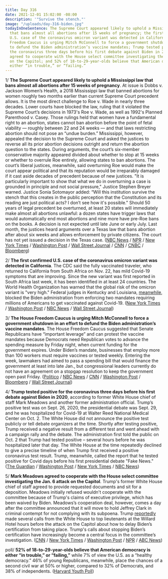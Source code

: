 ```yaml
---
title: Day 316
date: 2021-12-01 15:02:00 -08:00
description: '"Survive the stench."'
image: "/uploads/day-316-biden.jpg"
todayInOneSentence: The Supreme Court appeared likely to uphold a Mississippi law
  that bans almost all abortions after 15 weeks of pregnancy; the first confirmed
  U.S. case of the coronavirus omicron variant was detected in California; the House
  Freedom Caucus is urging Mitch McConnell to force a government shutdown in an effort
  to defund the Biden administration’s vaccine mandates; Trump tested positive for
  the coronavirus three days before his first debate against Biden in 2020; Mark Meadows
  agreed to cooperate with the House select committee investigating the Jan. 6 attack
  on the Capitol; and 52% of 18-to-29-year-olds believe that American democracy is
  either “in trouble,” or “failing.”
---
```


1/ **The Supreme Court appeared likely to uphold a Mississippi law that bans almost all abortions after 15 weeks of pregnancy**. At issue is Dobbs v. Jackson Women’s Health, a 2018 Mississippi law that banned abortions for women roughly two months earlier than current Supreme Court precedent allows. It is the most direct challenge to Roe v. Wade in nearly three decades. Lower courts have blocked the law, ruling that it violated the Supreme Court’s decisions in 1973's Roe v. Wade, as well as 1992's Planned Parenthood v. Casey. Those rulings held that women have a fundamental right to an abortion, states cannot ban abortion before the point of fetal viability — roughly between 22 and 24 weeks — and that laws restricting abortion should not pose an “undue burden.” Mississippi, however, appealed the decision to the Supreme Court and asked the justices to reverse all its prior abortion decisions outright and return the abortion question to the states. During arguments, the court’s six-member conservative majority appeared divided about whether to stop at 15 weeks or whether to overrule Roe entirely, allowing states to ban abortions. The court’s liberal justices, meanwhile, said overturning Roe would make the court appear political and that its reputation would be irreparably damaged if it cast aside decades of precedent because of new justices. "It is particularly important to show that what we do in overturning a case is grounded in principle and not social pressure," Justice Stephen Breyer warned. Justice Sonia Sotomayor added: “Will this institution survive the stench that this creates in the public perception that the Constitution and its reading are just political acts? I don’t see how it's possible." Should 50 years of legal precedent be overturned, at least 20 states will immediately make almost all abortions unlawful: a dozen states have trigger laws that would automatically end most abortions and nine more have pre-Roe bans on the books. A decision is not expected until late June or early July. Last month, the justices heard arguments over a Texas law that bans abortion after about six weeks and allows enforcement by private citizens. The court has not yet issued a decision in the Texas case. ([NBC News](https://www.nbcnews.com/politics/supreme-court/supreme-court-set-dive-mississippi-abortion-case-challenging-roe-v-n1285114) / [NPR](https://www.npr.org/2021/12/01/1060508566/roe-v-wade-arguments-abortion-supreme-court-case-mississippi-law) / [New York Times](https://www.nytimes.com/live/2021/12/01/us/abortion-mississippi-supreme-court) / [Washington Post](https://www.washingtonpost.com/politics/courts_law/mississippi-abortion-case-supreme-court/2021/12/01/367004a6-52b4-11ec-9267-17ae3bde2f26_story.html) / [Wall Street Journal](https://www.wsj.com/articles/supreme-court-hears-arguments-in-landmark-mississippi-abortion-case-11638354602?mod=djemalertNEWS) / [CNN](https://www.cnn.com/2021/12/01/politics/supreme-court-roe-v-wade-oral-arguments/index.html) / [CNBC](https://www.cnbc.com/2021/12/01/supreme-court-arguments-in-abortion-case-roe-v-wade.html) / [Bloomberg](https://www.bloomberg.com/news/articles/2021-12-01/justices-wrestle-with-past-in-fiery-hearing-on-abortion-s-future?srnd=premium&sref=MIBMEEoj))

2/ **The first confirmed U.S. case of the coronavirus omicron variant was detected in California**. The CDC said the fully vaccinated traveler, who returned to California from South Africa on Nov. 22, has mild Covid-19 symptoms that are improving. Since the new variant was first reported in South Africa last week, it has been identified in at least 24 countries. The World Health Organization has warned that the global risk of the omicron variant is "very high." Federal judges in Kentucky and Louisiana, [meanwhile](https://www.nbcnews.com/politics/white-house/courts-block-two-biden-administration-covid-vaccine-mandates-n1285138), blocked the Biden administration from enforcing two mandates requiring millions of Americans to get vaccinated against Covid-19. ([New York Times](https://www.nytimes.com/live/2021/12/01/world/omicron-variant-covid) / [Washington Post](https://www.washingtonpost.com/health/2021/12/01/omicron-in-the-us/) / [NBC News](https://www.nbcnews.com/news/us-news/omicron-variant-found-california-rcna6909) / [Wall Street Journal](https://www.wsj.com/articles/u-s-identifies-its-first-omicron-patient-in-california-11638385268))

3/ **The House Freedom Caucus is urging Mitch McConnell to force a government shutdown in an effort to defund the Biden administration’s vaccine mandates**. The House Freedom Caucus suggested that Senate Republicans have “important leverage” and can protest the vaccine mandates because Democrats need Republican votes to advance the spending measure by Friday night, when current funding for the government expires. Under Biden’s mandate, businesses that employ more than 100 workers must require vaccines or tested weekly. Entering the week, lawmakers had aimed to pass a spending bill that would finance the government at least into late Jan., but congressional leaders currently do not have an agreement on a stopgap resolution to keep the government open past Friday. ([Politico](https://www.politico.com/newsletters/playbook/2021/12/01/scoop-conservatives-plot-government-shutdown-over-vaccine-mandate-495273) / [NBC News](https://www.nbcnews.com/politics/congress/house-conservatives-press-government-shutdown-threat-over-vaccine-mandates-n1285164) / [CNN](https://www.cnn.com/2021/12/01/politics/house-vote-bill-government-funding-shutdown/) / [Washington Post](https://www.washingtonpost.com/us-policy/2021/12/01/government-shutdown-coronavirus-vaccine/) / [Bloomberg](https://www.bloomberg.com/news/articles/2021-12-01/government-shutdown-risk-rises-as-congress-stalls-on-stopgap?sref=MIBMEEoj) / [Wall Street Journal](https://www.wsj.com/articles/government-shutdown-deadline-approaches-as-deal-eludes-lawmakers-11638380311))

4/ **Trump tested positive for the coronavirus three days before his first debate against Biden in 2020**, according to former White House chief of staff Mark Meadows and another former administration official. Trump’s positive test was on Sept. 26, 2020, the presidential debate was Sept. 29, and he was hospitalized for Covid-19 at Walter Reed National Medical Center on Oct. 2. The White House did not announce the positive test publicly or tell debate organizers at the time. Shortly after testing positive, Trump received a negative result from a different test and went ahead with a campaign rally and the debate. The administration first told the public on Oct. 2 that Trump had tested positive – several hours before he was hospitalized later that day. The White House at the time repeatedly declined to give a precise timeline of when Trump first received a positive coronavirus test result. Trump, meanwhile, called the report that he tested positive for Covid days before his first presidential debate "Fake News." ([The Guardian](https://www.theguardian.com/us-news/2021/dec/01/trump-tested-positive-covid-before-biden-debate-chief-staff-mark-meadows-book) / [Washington Post](https://www.washingtonpost.com/politics/trump-tested-positive-for-coronavirus-before-first-debate-with-biden-former-chief-of-staff-says/2021/12/01/a728d080-52b7-11ec-8769-2f4ecdf7a2ad_story.html) / [New York Times](https://www.nytimes.com/2021/12/01/us/politics/trump-virus-positive.html) / [NBC News](https://www.nbcnews.com/politics/donald-trump/trump-denies-positive-covid-test-days-first-presidential-debate-n1285158))

5/ **Mark Meadows agreed to cooperate with the House select committee investigating the Jan. 6 attack on the Capitol**. Trump's former White House chief of staff agreed to provide requested documents and sit for a deposition. Meadows initially refused wouldn't cooperate with the committee because of Trump's claims of executive privilege, which has been waived by Biden. Meadows’s cooperation deal, however, comes a day after the committee announced that it will move to hold Jeffrey Clark in criminal contempt for not complying with its subpoena. Trump [reportedly](https://www.theguardian.com/us-news/2021/nov/30/donald-trump-called-top-aides-capitol-riot-biden) made several calls from the White House to top lieutenants at the Willard Hotel hours before the attack on the Capitol about how to delay Biden’s certification from taking place. Trump's calls about stopping Biden’s certification have increasingly become a central focus in the committee’s investigation. ([CNN](https://www.cnn.com/2021/11/30/politics/mark-meadows-january-6-committee/index.html) / [New York Times](https://www.nytimes.com/2021/11/30/us/politics/capitol-riot-investigation-meadows.html) / [Washington Post](https://www.washingtonpost.com/politics/2021/11/30/former-white-house-chief-staff-mark-meadows-cooperating-with-jan-6-committee/) / [NPR](https://www.npr.org/2021/11/30/1060091466/ex-trump-chief-of-staff-mark-meadows-to-appear-before-jan-6-panel) / [ABC News](https://abcnews.go.com/Politics/trump-chief-staff-mark-meadows-cooperate-jan-select/story?id=81467794))

poll/ **52% of 18-to-29-year-olds believe that American democracy is either “in trouble,” or “failing,”** while 7% of view the U.S. as a “healthy democracy.” 46% of young Republicans, meanwhile, place the chances of a second civil war at 50% or higher, compared to 32% of Democrats, and 38% of independents. ([Harvard Youth Poll](https://iop.harvard.edu/youth-poll/fall-2021-harvard-youth-poll))